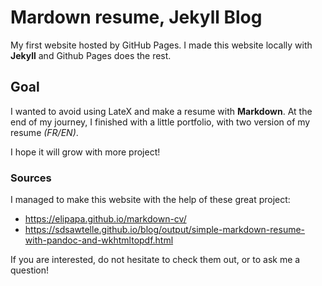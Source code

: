 # Mardown resume, Jekyll Blog

My first website hosted by GitHub Pages. I made this website locally with **Jekyll** and Github Pages does the rest.

## Goal

I wanted to avoid using LateX and make a resume with **Markdown**. At the end of my journey, I finished with a little portfolio, with two version of my resume *(FR/EN)*.

I hope it will grow with more project!

### Sources

I managed to make this website with the help of these great project:
+ https://elipapa.github.io/markdown-cv/
+ https://sdsawtelle.github.io/blog/output/simple-markdown-resume-with-pandoc-and-wkhtmltopdf.html

If you are interested, do not hesitate to check them out, or to ask me a question!
